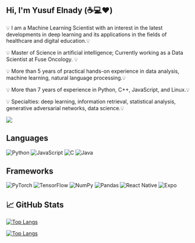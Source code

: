 ## Hi, I'm Yusuf Elnady (☕💻❤️)
💡 I am a Machine Learning Scientist with an interest in the latest developments in deep learning and its applications in the fields of healthcare and digital education.💡

💡 Master of Science in artificial intelligence; Currently working as a Data Scientist at Fuse Oncology. 💡

💡 More than 5 years of practical hands-on experience in data analysis, machine learning, natural language processing.💡

💡 More than 7 years of experience in Python, C++, JavaScript, and Linux.💡

💡 Specialties: deep learning, information retrieval, statistical analysis, generative adversarial networks, data science.💡


![](https://komarev.com/ghpvc/?username=yelnady)


## Languages 

![Python](https://img.shields.io/badge/python-3670A0?style=for-the-badge&logo=python&logoColor=ffdd54)
![JavaScript](https://img.shields.io/badge/javascript-%23323330.svg?style=for-the-badge&logo=javascript&logoColor=%23F7DF1E)
![C](https://img.shields.io/badge/c-%2300599C.svg?style=for-the-badge&logo=c&logoColor=white)
![Java](https://img.shields.io/badge/java-%23ED8B00.svg?style=for-the-badge&logo=java&logoColor=white)

## Frameworks 
![PyTorch](https://img.shields.io/badge/PyTorch-%23EE4C2C.svg?style=for-the-badge&logo=PyTorch&logoColor=white)
![TensorFlow](https://img.shields.io/badge/TensorFlow-%23FF6F00.svg?style=for-the-badge&logo=TensorFlow&logoColor=white)
![NumPy](https://img.shields.io/badge/numpy-%23013243.svg?style=for-the-badge&logo=numpy&logoColor=white)
![Pandas](https://img.shields.io/badge/pandas-%23150458.svg?style=for-the-badge&logo=pandas&logoColor=white)
![React Native](https://img.shields.io/badge/react_native-%2320232a.svg?style=for-the-badge&logo=react&logoColor=%2361DAFB)
![Expo](https://img.shields.io/badge/expo-1C1E24?style=for-the-badge&logo=expo&logoColor=#D04A37)

## &#x1f4c8; GitHub Stats
[![Top Langs](https://github-readme-stats-sigma-five.vercel.app/api?username=yelnady&show_icons=true&line_height=27&count_private=true&title_color=ffffff&text_color=c9cacc&icon_color=2bbc8a&bg_color=1d1f21)](https://github.com/yelnady)

[![Top Langs](https://github-readme-stats-sigma-five.vercel.app/api/top-langs/?username=yelnady&layout=compact&theme=dark&langs_count=6&hide=HTML,CSS)](https://github.com/yelnady)

<!--
**yelnady/yelnady** is a ✨ _special_ ✨ repository because its `README.md` (this file) appears on your GitHub profile.

Here are some ideas to get you started:

- 🔭 I’m currently working on ...
- 🌱 I’m currently learning ...
- 👯 I’m looking to collaborate on ...
- 🤔 I’m looking for help with ...
- 💬 Ask me about ...
- 📫 How to reach me: ...
- 😄 Pronouns: ...
- ⚡ Fun fact: ...
-->

